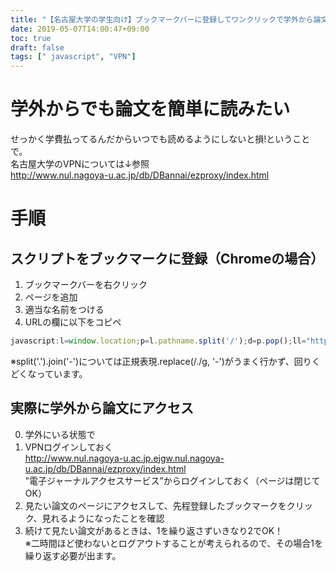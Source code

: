 ```yaml
---
title: "【名古屋大学の学生向け】ブックマークバーに登録してワンクリックで学外から論文を読む"
date: 2019-05-07T14:00:47+09:00
toc: true
draft: false
tags: [" javascript", "VPN"]
---
```


# 学外からでも論文を簡単に読みたい
せっかく学費払ってるんだからいつでも読めるようにしないと損!ということで。  
名古屋大学のVPNについては↓参照  
http://www.nul.nagoya-u.ac.jp/db/DBannai/ezproxy/index.html


# 手順
## スクリプトをブックマークに登録（Chromeの場合）
1. ブックマークバーを右クリック
2. ページを追加
3. 適当な名前をつける
4. URLの欄に以下をコピペ

```js
javascript:l=window.location;p=l.pathname.split('/');d=p.pop();ll="https://"+l.host.split('.').join('-')+".ejgw.nul.nagoya-u.ac.jp"+p.join("/")+"/"+d+l.search;l.href=ll;
```
※split('.').join('-')については正規表現.replace(/./g, '-')がうまく行かず、回りくどくなっています。


## 実際に学外から論文にアクセス
0. 学外にいる状態で
1. VPNログインしておく  
http://www.nul.nagoya-u.ac.jp.ejgw.nul.nagoya-u.ac.jp/db/DBannai/ezproxy/index.html  
”電子ジャーナルアクセスサービス”からログインしておく（ページは閉じてOK）
2. 見たい論文のページにアクセスして、先程登録したブックマークをクリック、見れるようになったことを確認
3. 続けて見たい論文があるときは、1を繰り返さずいきなり2でOK！  
※二時間ほど使わないとログアウトすることが考えられるので、その場合1を繰り返す必要が出ます。
